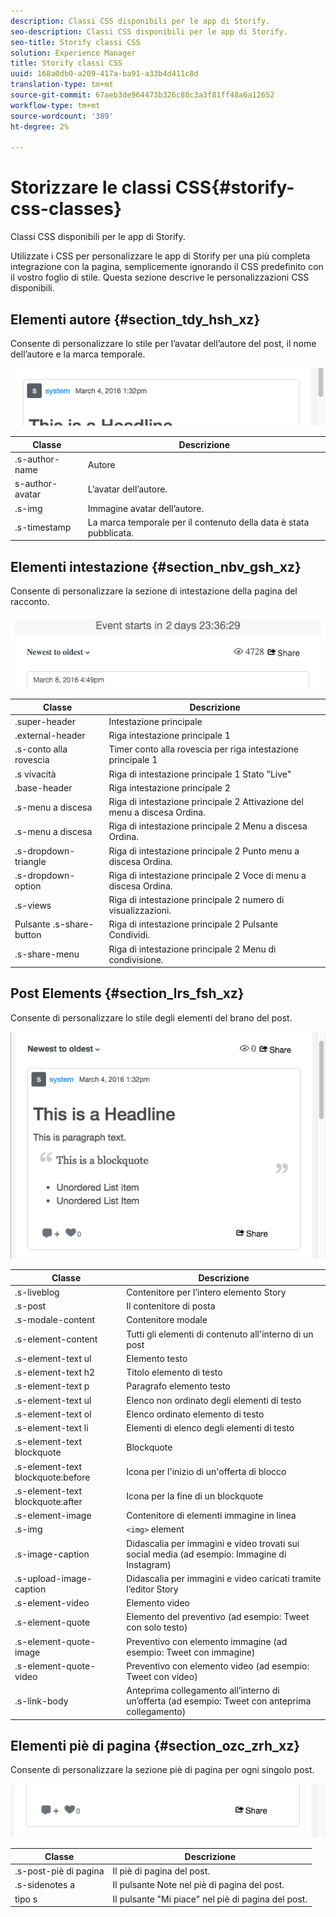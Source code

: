 ```yaml
---
description: Classi CSS disponibili per le app di Storify.
seo-description: Classi CSS disponibili per le app di Storify.
seo-title: Storify classi CSS
solution: Experience Manager
title: Storify classi CSS
uuid: 168a0db0-a209-417a-ba91-a33b4d411c8d
translation-type: tm+mt
source-git-commit: 67aeb3de964473b326c88c3a3f81ff48a6a12652
workflow-type: tm+mt
source-wordcount: '389'
ht-degree: 2%

---
```



# Storizzare le classi CSS{#storify-css-classes}

Classi CSS disponibili per le app di Storify.

Utilizzate i CSS per personalizzare le app di Storify per una più completa integrazione con la pagina, semplicemente ignorando il CSS predefinito con il vostro foglio di stile. Questa sezione descrive le personalizzazioni CSS disponibili.

## Elementi autore {#section_tdy_hsh_xz}

Consente di personalizzare lo stile per l’avatar dell’autore del post, il nome dell’autore e la marca temporale.

![](assets/StorifyAuthorCSS.png)

| Classe | Descrizione |
|---|---|
| .s-author-name | Autore |
| s-author-avatar | L’avatar dell’autore. |
| .s-img | Immagine avatar dell’autore. |
| .s-timestamp | La marca temporale per il contenuto della data è stata pubblicata. |

## Elementi intestazione {#section_nbv_gsh_xz}

Consente di personalizzare la sezione di intestazione della pagina del racconto.

![](assets/StorifyHeaderCSS-countdown-1.png)

| **Classe** | **Descrizione** |
|---|---|
| .super-header | Intestazione principale |
| .external-header | Riga intestazione principale 1 |
| .s-conto alla rovescia | Timer conto alla rovescia per riga intestazione principale 1 |
| .s vivacità | Riga di intestazione principale 1 Stato &quot;Live&quot; |
| .base-header | Riga intestazione principale 2 |
| .s-menu a discesa | Riga di intestazione principale 2 Attivazione del menu a discesa Ordina. |
| .s-menu a discesa | Riga di intestazione principale 2 Menu a discesa Ordina. |
| .s-dropdown-triangle | Riga di intestazione principale 2 Punto menu a discesa Ordina. |
| .s-dropdown-option | Riga di intestazione principale 2 Voce di menu a discesa Ordina. |
| .s-views | Riga di intestazione principale 2 numero di visualizzazioni. |
| Pulsante .s-share-button | Riga di intestazione principale 2 Pulsante Condividi. |
| .s-share-menu | Riga di intestazione principale 2 Menu di condivisione. |

## Post Elements {#section_lrs_fsh_xz}

Consente di personalizzare lo stile degli elementi del brano del post.

![](assets/StorifyPostCSS.png)

| **Classe** | **Descrizione** |
|---|---|
| .s-liveblog | Contenitore per l’intero elemento Story |
| .s-post | Il contenitore di posta |
| .s-modale-content | Contenitore modale |
| .s-element-content | Tutti gli elementi di contenuto all&#39;interno di un post |
| .s-element-text ul | Elemento testo |
| .s-element-text h2 | Titolo elemento di testo |
| .s-element-text p | Paragrafo elemento testo |
| .s-element-text ul | Elenco non ordinato degli elementi di testo |
| .s-element-text ol | Elenco ordinato elemento di testo |
| .s-element-text li | Elementi di elenco degli elementi di testo |
| .s-element-text blockquote | Blockquote |
| .s-element-text blockquote:before | Icona per l&#39;inizio di un&#39;offerta di blocco |
| .s-element-text blockquote:after | Icona per la fine di un blockquote |
| .s-element-image | Contenitore di elementi immagine in linea |
| .s-img | `<img>` element |
| .s-image-caption | Didascalia per immagini e video trovati sui social media (ad esempio: Immagine di Instagram) |
| .s-upload-image-caption | Didascalia per immagini e video caricati tramite l’editor Story |
| .s-element-video | Elemento video |
| .s-element-quote | Elemento del preventivo (ad esempio: Tweet con solo testo) |
| .s-element-quote-image | Preventivo con elemento immagine (ad esempio: Tweet con immagine) |
| .s-element-quote-video | Preventivo con elemento video (ad esempio: Tweet con video) |
| .s-link-body | Anteprima collegamento all’interno di un’offerta (ad esempio: Tweet con anteprima collegamento) |

## Elementi piè di pagina {#section_ozc_zrh_xz}

Consente di personalizzare la sezione piè di pagina per ogni singolo post.

![](assets/storify_CSS_footer.png)

| **Classe** | **Descrizione** |
|---|---|
| .s-post-piè di pagina | Il piè di pagina del post. |
| .s-sidenotes a | Il pulsante Note nel piè di pagina del post. |
| tipo s | Il pulsante &quot;Mi piace&quot; nel piè di pagina del post. |
